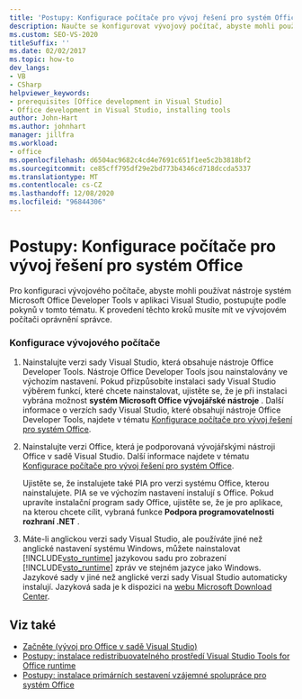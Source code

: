 ```yaml
---
title: 'Postupy: Konfigurace počítače pro vývoj řešení pro systém Office'
description: Naučte se konfigurovat vývojový počítač, abyste mohli používat nástroje systém Microsoft Office Developer Tools v aplikaci Visual Studio.
ms.custom: SEO-VS-2020
titleSuffix: ''
ms.date: 02/02/2017
ms.topic: how-to
dev_langs:
- VB
- CSharp
helpviewer_keywords:
- prerequisites [Office development in Visual Studio]
- Office development in Visual Studio, installing tools
author: John-Hart
ms.author: johnhart
manager: jillfra
ms.workload:
- office
ms.openlocfilehash: d6504ac9682c4cd4e7691c651f1ee5c2b3818bf2
ms.sourcegitcommit: ce85cff795df29e2bd773b4346cd718dccda5337
ms.translationtype: MT
ms.contentlocale: cs-CZ
ms.lasthandoff: 12/08/2020
ms.locfileid: "96844306"
---
```

# <a name="how-to-configure-a-computer-to-develop-office-solutions"></a>Postupy: Konfigurace počítače pro vývoj řešení pro systém Office
  Pro konfiguraci vývojového počítače, abyste mohli používat nástroje systém Microsoft Office Developer Tools v aplikaci Visual Studio, postupujte podle pokynů v tomto tématu. K provedení těchto kroků musíte mít ve vývojovém počítači oprávnění správce.

### <a name="to-configure-the-development-computer"></a>Konfigurace vývojového počítače

1. Nainstalujte verzi sady Visual Studio, která obsahuje nástroje Office Developer Tools. Nástroje Office Developer Tools jsou nainstalovány ve výchozím nastavení. Pokud přizpůsobíte instalaci sady Visual Studio výběrem funkcí, které chcete nainstalovat, ujistěte se, že je při instalaci vybrána možnost **systém Microsoft Office vývojářské nástroje** . Další informace o verzích sady Visual Studio, které obsahují nástroje Office Developer Tools, najdete v tématu [Konfigurace počítače pro vývoj řešení pro systém Office](../vsto/configuring-a-computer-to-develop-office-solutions.md).

2. Nainstalujte verzi Office, která je podporovaná vývojářskými nástroji Office v sadě Visual Studio. Další informace najdete v tématu [Konfigurace počítače pro vývoj řešení pro systém Office](../vsto/configuring-a-computer-to-develop-office-solutions.md).

     Ujistěte se, že instalujete také PIA pro verzi systému Office, kterou nainstalujete. PIA se ve výchozím nastavení instalují s Office. Pokud upravíte instalační program sady Office, ujistěte se, že je pro aplikace, na kterou chcete cílit, vybraná funkce **Podpora programovatelnosti rozhraní .NET** .

3. Máte-li anglickou verzi sady Visual Studio, ale používáte jiné než anglické nastavení systému Windows, můžete nainstalovat [!INCLUDE[vsto_runtime](../vsto/includes/vsto-runtime-md.md)] jazykovou sadu pro zobrazení [!INCLUDE[vsto_runtime](../vsto/includes/vsto-runtime-md.md)] zpráv ve stejném jazyce jako Windows. Jazykové sady v jiné než anglické verzi sady Visual Studio automaticky instalují. Jazyková sada je k dispozici na [webu Microsoft Download Center](https://www.microsoft.com/download/details.aspx?id=54246).

## <a name="see-also"></a>Viz také

- [Začněte &#40;vývoj pro Office v sadě Visual Studio&#41;](../vsto/getting-started-office-development-in-visual-studio.md)
- [Postupy: instalace redistribuovatelného prostředí Visual Studio Tools for Office runtime](../vsto/how-to-install-the-visual-studio-tools-for-office-runtime-redistributable.md)
- [Postupy: instalace primárních sestavení vzájemné spolupráce pro systém Office](../vsto/how-to-install-office-primary-interop-assemblies.md)
